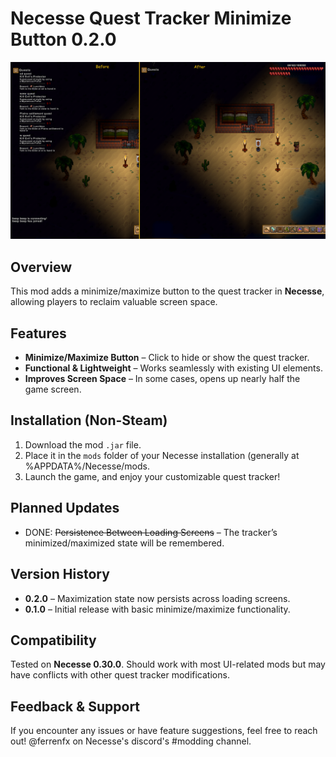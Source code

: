 # Necesse Quest Tracker Minimize Button 0.2.0

![Preview](./Preview.png)  

## Overview  
This mod adds a minimize/maximize button to the quest tracker in **Necesse**, allowing players to reclaim valuable screen space.  

## Features  
- **Minimize/Maximize Button** – Click to hide or show the quest tracker.  
- **Functional & Lightweight** – Works seamlessly with existing UI elements.  
- **Improves Screen Space** – In some cases, opens up nearly half the game screen.  

## Installation (Non-Steam)
1. Download the mod `.jar` file.  
2. Place it in the `mods` folder of your Necesse installation (generally at %APPDATA%/Necesse/mods.  
3. Launch the game, and enjoy your customizable quest tracker!  

## Planned Updates  
- DONE: ~~Persistence Between Loading Screens~~ – The tracker’s minimized/maximized state will be remembered. 

## Version History  
- **0.2.0** – Maximization state now persists across loading screens.  
- **0.1.0** – Initial release with basic minimize/maximize functionality.  

## Compatibility  
Tested on **Necesse 0.30.0**. Should work with most UI-related mods but may have conflicts with other quest tracker modifications.  

## Feedback & Support  
If you encounter any issues or have feature suggestions, feel free to reach out! @ferrenfx on Necesse's discord's #modding channel.
